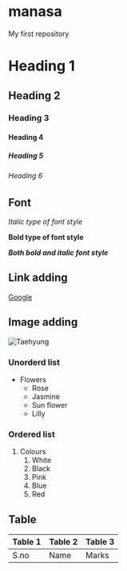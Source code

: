 # manasa
My first repository

# Heading 1
## Heading 2
### Heading 3
#### Heading 4
##### Heading 5
###### Heading 6

## Font

*Italic type of font style*

**Bold type of font style**

***Both bold and italic font style***

## Link adding

[Google](www.google.com)

## Image adding

![Taehyung](https://st1.bollywoodlife.com/wp-content/uploads/2021/07/MicrosoftTeams-image-8.jpg)

### Unorderd list
* Flowers
  * Rose
  * Jasmine
  * Sun flower
  * Lilly

### Ordered list
1. Colours
   1. White
   2. Black
   3. Pink
   4. Blue
   5. Red

## Table

Table 1 | Table 2 | Table 3
----------|----------|----------
S.no|Name|Marks

